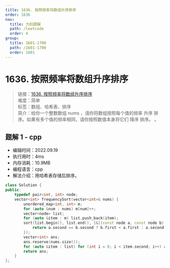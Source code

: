 ```yaml
---
title: 1636. 按照频率将数组升序排序
order: 1636
nav:
  title: 力扣题解
  path: /leetcode
  order: 4
group:
  title: 1601-1700
  path: /1601-1700
  order: 1601
---
```


# 1636. 按照频率将数组升序排序
    
> 链接：[1636. 按照频率将数组升序排序](https://leetcode.cn/problems/sort-array-by-increasing-frequency/)  
> 难度：简单  
> 标签：数组、哈希表、排序  
> 简介：给你一个整数数组 nums ，请你将数组按照每个值的频率 升序 排序。如果有多个值的频率相同，请你按照数值本身将它们 降序 排序。 。
      
## 题解 1 - cpp
- 编辑时间：2022.09.19
- 执行用时：4ms
- 内存消耗：10.9MB
- 编程语言：cpp
- 解法介绍：用哈希表存储后排序。
```cpp
class Solution {
public:
    typedef pair<int, int> node;
    vector<int> frequencySort(vector<int>& nums) {
        unordered_map<int, int> m;
        for (auto &num : nums) m[num]++;
        vector<node> list;
        for (auto &item : m) list.push_back(item);
        sort(list.begin(), list.end(), [&](const node a, const node b) -> bool {
            return a.second == b.second ? b.first < a.first : a.second < b.second;
        });
        vector<int> ans;
        ans.reserve(nums.size());
        for (auto &item : list) for (int i = 0; i < item.second; i++) ans.push_back(item.first);
        return ans;
    }
};
```

      